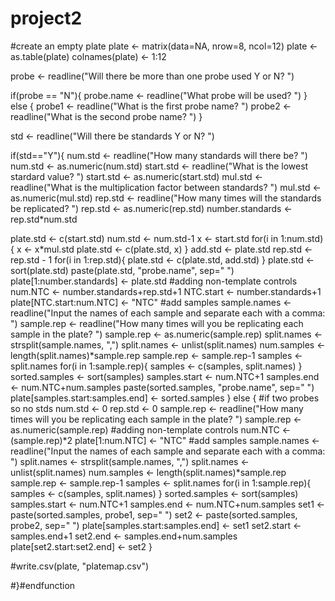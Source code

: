 project2
========
#create an empty plate
plate <- matrix(data=NA, nrow=8, ncol=12)
plate <- as.table(plate)
colnames(plate) <- 1:12

probe <- readline("Will there be more than one probe used Y or N? ")
   
   if(probe == "N"){
   probe.name <- readline("What probe will be used? ")
   } else {
   probe1 <- readline("What is the first probe name? ")
   probe2 <- readline("What is the second probe name? ") }

std <- readline("Will there be standards Y or N? ")

if(std=="Y"){
   num.std <- readline("How many standards will there be? ")
   num.std <- as.numeric(num.std)
   start.std <- readline("What is the lowest stardard value? ")
   start.std <- as.numeric(start.std)
   mul.std <- readline("What is the multiplication factor between standards? ")
   mul.std <- as.numeric(mul.std)
   rep.std <- readline("How many times will the standards be replicated? ")
   rep.std <- as.numeric(rep.std)
   number.standards <- rep.std*num.std
   
   plate.std <- c(start.std)
   num.std <- num.std-1
   x <- start.std
   for(i in 1:num.std){
   x <- x*mul.std
   plate.std <- c(plate.std, x)
   }
   add.std <- plate.std
   rep.std <- rep.std - 1
   for(i in 1:rep.std){ 
   plate.std <- c(plate.std, add.std)
   }
   plate.std <- sort(plate.std)
   paste(plate.std, "probe.name", sep=" ")
   plate[1:number.standards] <- plate.std
#adding non-template controls
   num.NTC <- number.standards+rep.std+1
   NTC.start <- number.standards+1
   plate[NTC.start:num.NTC] <- "NTC"
#add samples
   sample.names <- readline("Input the names of each sample and separate each with a comma: ")
   sample.rep <- readline("How many times will you be replicating each sample in the plate? ")
   sample.rep <- as.numeric(sample.rep)
   split.names <- strsplit(sample.names, ",")
   split.names <- unlist(split.names)
   num.samples <- length(split.names)*sample.rep
   sample.rep <- sample.rep-1
   samples <- split.names
   for(i in 1:sample.rep){ 
   samples <- c(samples, split.names)
   } 
   sorted.samples <- sort(samples)
   samples.start <- num.NTC+1
   samples.end <- num.NTC+num.samples
   paste(sorted.samples, "probe.name", sep=" ")
   plate[samples.start:samples.end] <- sorted.samples
} else { 
#if two probes so no stds
   num.std <- 0
   rep.std <- 0
   sample.rep <- readline("How many times will you be replicating each sample in the plate? ")
   sample.rep <- as.numeric(sample.rep)
#adding non-template controls
   num.NTC <- (sample.rep)*2
   plate[1:num.NTC] <- "NTC"
#add samples
   sample.names <- readline("Input the names of each sample and separate each with a comma: ")
   split.names <- strsplit(sample.names, ",")
   split.names <- unlist(split.names)
   num.samples <- length(split.names)*sample.rep
   sample.rep <- sample.rep-1
   samples <- split.names
   for(i in 1:sample.rep){ 
   samples <- c(samples, split.names)
   } 
   sorted.samples <- sort(samples)
   samples.start <- num.NTC+1
   samples.end <- num.NTC+num.samples
   set1 <- paste(sorted.samples, probe1, sep=" ")
   set2 <- paste(sorted.samples, probe2, sep=" ")
   plate[samples.start:samples.end] <- set1
   set2.start <- samples.end+1
   set2.end <- samples.end+num.samples
   plate[set2.start:set2.end] <- set2 }

#write.csv(plate, "platemap.csv")

#}#endfunction